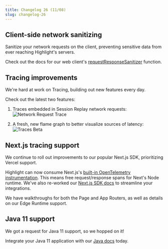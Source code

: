 ```yaml
---
title: Changelog 26 (11/08)
slug: changelog-26
---
```


## Client-side network sanitizing

Sanitize your network requests on the client, preventing sensitive data from ever reaching Highlight's servers.

Check out the docs for our web client's [requestResponseSanitizer](https://www.highlight.io/docs/getting-started/client-sdk/replay-configuration/recording-network-requests-and-responses#custom-sanitizing-of-response-and-requests) function.

<EmbeddedVideo 
  src="https://www.loom.com/embed/47ce07c349f14e9aa3fb802b21221167?sid=f034e880-4e45-4477-82e7-cc763dd0378b"
  title="Session Export"
  allow="accelerometer; autoplay; clipboard-write; encrypted-media; gyroscope; picture-in-picture; web-share"
/>

## Tracing improvements

We're hard at work on Tracing, building out new features every day.

Check out the latest two features:

1. Traces embedded in Session Replay network requests:
![Network Request Trace](/images/changelog/26/network-request-trace.png)

2. A fresh, new flame graph to better visualize sources of latency:
![Traces Beta](/images/changelog/26/traces-beta.png)

## Next.js tracing support

We continue to roll out improvements to our popular Next.js SDK, prioritizing Vercel support.

Highlight can now consume Next.js's [built-in OpenTelemetry instrumentation](https://nextjs.org/docs/app/building-your-application/optimizing/open-telemetry). This means free request/response spans for Next's Node runtime. We've also re-worked our [Next.js SDK docs](https://www.highlight.io/docs/getting-started/fullstack-frameworks/next-js/overview) to streamline your integrations.

We have walkthroughs for both the Page and App Routers, as well as details on our Edge Runtime support.


## Java 11 support

We got a request for Java 11 support, so we hopped on it! 

Integrate your Java 11 application with our [Java docs](https://www.highlight.io/docs/getting-started/backend-sdk/java/other) today.

